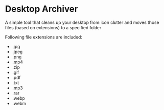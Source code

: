 <h1>Desktop Archiver</h1>

<p>A simple tool that cleans up your desktop from icon clutter and moves those files (based on extensions) to a specified folder</p>

<p>Following file extensions are included:</p>

<ul>
  <li>.jpg</li>
  <li>.jpeg</li>
  <li>.png</li>
  <li>.mp4</li>
  <li>.zip</li>
  <li>.gif</li>
  <li>.pdf</li>
  <li>.txt</li>
  <li>.mp3</li>
  <li>.rar</li>
  <li>.webp</li>
  <li>.webm</li>
</ul>




